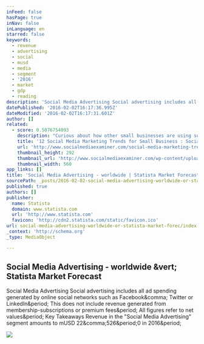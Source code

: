 ```yaml
---
inFeed: false
hasPage: true
inNav: false
inLanguage: en
starred: false
keywords:
  - revenue
  - advertising
  - social
  - musd
  - media
  - segment
  - '2016'
  - market
  - gdp
  - reading
description: 'Social Media Advertising Social advertising includes all ad spending generated by online social networks such as Facebook, Twitter or LinkedIn. This does not include revenue generated from membership-subscriptions or premium fees. All figures refer to net values. Key Takeaways Revenue in the "Social Media Advertising" segment amounts to mUSD 22,526.0 in 2016.'
datePublished: '2016-02-02T16:17:36.995Z'
dateModified: '2016-02-02T16:17:31.601Z'
author: []
related:
  - score: 0.5076754093
    description: "Curious about how other small businesses are using social media to get more sales? Wondering which platforms work best for small businesses? Social Media Examiner's seventh annual Social Media Marketing Industry Report , a survey of 3,720 marketers, business owners and solopreneurs from the U.S."
    title: '12 Social Media Marketing Trends for Small Business : Social Media Examiner'
    url: 'http://www.socialmediaexaminer.com/social-media-marketing-trends-for-small-business/'
    thumbnail_height: 292
    thumbnail_url: 'http://www.socialmediaexaminer.com/wp-content/uploads/2015/06/sd-sm-business-marketing-trends-560.png'
    thumbnail_width: 560
app_links: []
title: 'Social Media Advertising - worldwide | Statista Market Forecast'
sourcePath: _posts/2016-02-02-social-media-advertising-worldwide-or-statista-market-forec.md
published: true
authors: []
publisher:
  name: Statista
  domain: www.statista.com
  url: 'http://www.statista.com'
  favicon: 'http://cdn2.statista.com/static/favicon.ico'
url: social-media-advertising-worldwide-or-statista-market-forec/index.html
_context: 'http://schema.org'
_type: MediaObject

---
```

<article style=""><h1>Social Media Advertising - worldwide &amp;vert; Statista Market Forecast</h1><p>Social Media Advertising Social advertising includes all ad spending generated by online social networks such as Facebook&amp;comma; Twitter or LinkedIn&amp;period; This does not include revenue generated from membership-subscriptions or premium fees&amp;period; All figures refer to net values&amp;period; Key Takeaways Revenue in the "Social Media Advertising" segment amounts to mUSD 22&amp;comma;526&amp;period;0 in 2016&amp;period;</p><img src="http://cdn5.statista.com/static/apple-touch-icon-precomposed.png" /></article>